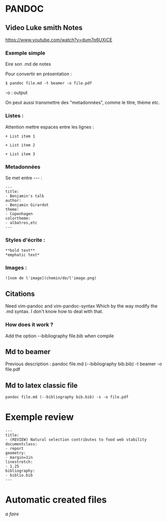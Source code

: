 # PANDOC 

## Video Luke smith Notes 

https://www.youtube.com/watch?v=dum7q6UXiCE

### Exemple simple 

Eire son .md de notes 

Pour convertir en présentation : 

	$ pandoc file.md -t beamer -o file.pdf 

-o : output 

On peut aussi transmettre des "metadonnées", comme le titre, thème etc. 

### Listes : 

Attention mettre espaces entre les lignes : 

	+ List item 1  

	+ List item 2 

	+ List item 3 

### Metadonnées

Se met entre --- : 

	--- 
	title:
	- Benjamin's talk 
	author: 
	- Benjamin Girardot
	theme: 
	- Copenhagen
	colortheme: 
	- albatros,etc
	--- 

### Styles d'écrite : 


	**bold text** 
	*emphatic text* 



### Images : 

	![nom de l'image](chemin/de/l'image.png)



## Citations 

Need vim-pandoc and vim-pandoc-syntax 
Which by the way modify the .md syntax. I don't know how to deal with that. 

### How does it work ? 

Add the option --bibliography file.bib when compile 


## Md to beamer 

Previous description : pandoc file.md (--bibliography bib.bib) -t beamer -o file.pdf 

## Md to latex classic file 

	pandoc file.md (--bibliography bib.bib) -s -o file.pdf 

# Exemple review 

	---
	title:
	- (REVIEW) Natural selection contributes to food web stability
	documentclass:
	- report
	geometry:
	- margin=1in
	linestretch:
	- 1.25
	bibliography:
	- biblio.bib
	---


# Automatic created files 

*a faire*
